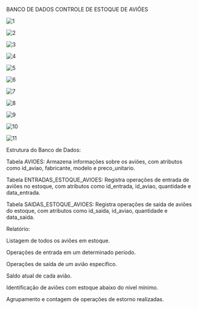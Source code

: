  BANCO DE DADOS CONTROLE DE ESTOQUE DE AVIÕES



![1](https://github.com/Galmanus/sql_database/assets/60741154/1e876fdc-67e5-4ffc-bf85-c43392d53929)

![2](https://github.com/Galmanus/sql_database/assets/60741154/4dd77e12-eee9-44b2-b883-6f3147903072)

![3](https://github.com/Galmanus/sql_database/assets/60741154/add1c143-5346-447f-91c8-e1c9163bd7ae)

![4](https://github.com/Galmanus/sql_database/assets/60741154/f59341ad-4677-494a-8f59-08ed6e619712)

![5](https://github.com/Galmanus/sql_database/assets/60741154/5afa9c2a-193e-4595-9e6f-08a899a04870)

![6](https://github.com/Galmanus/sql_database/assets/60741154/c0fa202f-e375-45e1-bf5d-e80c59424877)

![7](https://github.com/Galmanus/sql_database/assets/60741154/c3778147-b0f7-4a42-a726-9c330e366609)

![8](https://github.com/Galmanus/sql_database/assets/60741154/2fec6285-2c1d-4b73-ab50-a1cdab797a1f)

![9](https://github.com/Galmanus/sql_database/assets/60741154/7480f062-9797-4c09-84b0-fd2e347afb8d)

![10](https://github.com/Galmanus/sql_database/assets/60741154/2cc2e9d7-9c83-420c-a117-ee336e95bb19)

![11](https://github.com/Galmanus/sql_database/assets/60741154/7b3c7561-2aeb-4ad3-b1cf-0e6da09b08b0)

Estrutura do Banco de Dados:

Tabela AVIOES: Armazena informações sobre os aviões, com atributos como id_aviao, fabricante, modelo e preco_unitario.

Tabela ENTRADAS_ESTOQUE_AVIOES: Registra operações de entrada de aviões no estoque, com atributos como id_entrada, id_aviao, quantidade e data_entrada.

Tabela SAIDAS_ESTOQUE_AVIOES: Registra operações de saída de aviões do estoque, com atributos como id_saida, id_aviao, quantidade e data_saida.


Relatório:

Listagem de todos os aviões em estoque.

Operações de entrada em um determinado período.

Operações de saída de um avião específico.

Saldo atual de cada avião.

Identificação de aviões com estoque abaixo do nível mínimo.

Agrupamento e contagem de operações de estorno realizadas.

